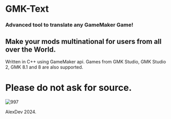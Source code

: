 # GMK-Text
### Advanced tool to translate any GameMaker Game!
## Make your mods multinational for users from all over the World.
Written in C++ using GameMaker api. Games from GMK Studio, GMK Studio 2, GMK 8.1 and 8 are also supported.
# Please do not ask for source.
![997](https://github.com/lololooo04e/gmk-text/assets/72992760/eab3f553-e13d-4433-a489-2e25ce2f928e)

AlexDev 2024.
